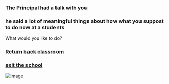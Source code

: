 ### The Principal had a talk with you
### he said a lot of meaningful things about how what you suppost to do now at a students

What would you like to do?

### [Return back classroom](../truth-ending/truth-ending.md)
### [exit the school](../ending4/ending4.md)

![image](https://github.com/billyl1116/cyoa/assets/146866846/e47a4c61-46a6-46de-9d10-0d6ca8c7918c)
